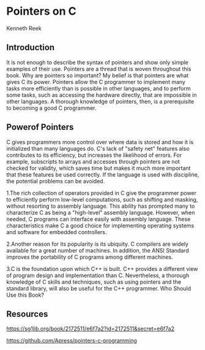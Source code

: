 # Pointers on C
Kenneth Reek 

## Introduction

It is not enough to describe the syntax of pointers and show only simple examples of their use. Pointers are a thread that is woven throughout this book. Why are pointers so important? My belief is that pointers are what gives C its power. Pointers allow the C programmer to implement many tasks more efficiently than is possible in other languages, and to perform some tasks, such as accessing the hardware directly, that are impossible in other languages. A thorough knowledge of pointers, then, is a prerequisite to becoming a good C programmer.

## Powerof Pointers

C gives programmers more control over where data is stored and how it is initialized than many languages do. C's lack of "safety net" features also contributes to its efficiency, but increases the likelihood of errors. For example, subscripts to arrays and accesses through pointers are not checked for validity, which saves time but makes it much more important that these features be used correctly. If the language is used with discipline, the potential problems can be avoided. 

1.The rich collection of operators provided in C give the programmer power to efficiently perform low-level computations, such as shifting and masking, without resorting to assembly language. This ability has prompted many to characterize C as being a "high-level" assembly language. However, when needed, C programs can interface easily with assembly language. These characteristics make C a good choice for implementing operating systems and software for embedded controllers.

2.Another reason for its popularity is its ubiquity. C compilers are widely available for a great number of machines. In addition, the ANSI Standard improves the portability of C programs among different machines.

3.C is the foundation upon which C++ is built. C++ provides a different view of program design and implementation than C. Nevertheless, a thorough knowledge of C skills and techniques, such as using pointers and the standard library, will also be useful for the C++ programmer. Who Should Use this Book?


## Resources


https://sg1lib.org/book/2172511/e6f7a2?id=2172511&secret=e6f7a2

https://github.com/Apress/pointers-c-programming

